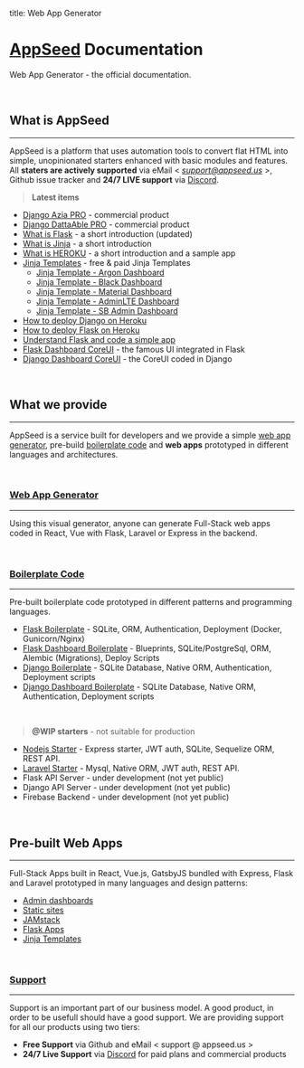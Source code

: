 
title: Web App Generator

# [AppSeed](https://appseed.us/) Documentation

Web App Generator - the official documentation.

<br />

## What is AppSeed
---

AppSeed is a platform that uses automation tools to convert flat HTML into simple, unopinionated starters enhanced with basic modules and features. 
All **staters are actively supported** via eMail < *support@appseed.us* >, Github issue tracker and **24/7 LIVE support** via [Discord](https://discord.gg/fZC6hup).

> **Latest items**

- [Django Azia PRO](/admin-dashboards/django-dashboard-azia-pro/) - commercial product 
- [Django DattaAble PRO](/admin-dashboards/django-dashboard-dattaable-pro/) - commercial product 
- [What is Flask](/what-is/flask/) - a short introduction (updated)
- [What is Jinja](/what-is/jinja/) - a short introduction 
- [What is HEROKU](/what-is/heroku/) - a short introduction and a sample app 
- [Jinja Templates](/jinja-template/) - free & paid Jinja Templates
    - [Jinja Template - Argon Dashboard](/jinja-template/jinja-template-argon-dashboard/)
    - [Jinja Template - Black Dashboard](/jinja-template/jinja-template-black-dashboard/)    
    - [Jinja Template - Material Dashboard](/jinja-template/jinja-template-material-dashboard/)    
    - [Jinja Template - AdminLTE Dashboard](/jinja-template/jinja-template-adminlte-dashboard/)  
    - [Jinja Template - SB Admin Dashboard](/jinja-template/jinja-template-sb-admin-dashboard/)  
- [How to deploy Django on Heroku](/how-to/django-deploy-on-heroku/)
- [How to deploy Flask on Heroku](/how-to/flask-deploy-on-heroku/)
- [Understand Flask and code a simple app](/tutorials/flask-understand-flask-code-simple-app/)
- [Flask Dashboard CoreUI](/admin-dashboards/flask-dashboard-coreui/) - the famous UI integrated in Flask
- [Django Dashboard CoreUI](/admin-dashboards/flask-dashboard-coreui/) - the CoreUI coded in Django


<br />

## What we provide
---

AppSeed is a service built for developers and we provide a simple [web app generator](/app-generator/), pre-build [boilerplate code](/boilerplate-code/) and **web apps** prototyped in different languages and architectures.


<br />

### [Web App Generator](/app-generator/)
---

Using this visual generator, anyone can generate Full-Stack web apps coded in React, Vue with Flask, Laravel or Express in the backend.

<br />

### [Boilerplate Code](/boilerplate-code/)

---

Pre-built boilerplate code prototyped in different patterns and programming languages.

- [Flask Boilerplate](/boilerplate-code/flask/) - SQLite, ORM, Authentication, Deployment (Docker, Gunicorn/Nginx)
- [Flask Dashboard Boilerplate](/boilerplate-code/flask-dashboard/) - Blueprints, SQLite/PostgreSql, ORM, Alembic (Migrations), Deploy Scripts
- [Django Boilerplate](/boilerplate-code/django/) - SQLite Database, Native ORM, Authentication, Deployment scripts
- [Django Dashboard Boilerplate](/boilerplate-code/django-dashboard/) - SQLite Database, Native ORM, Authentication, Deployment scripts

<br />

> **@WIP starters** - not suitable for production

- [Nodejs Starter](https://github.com/app-generator/nodejs-starter) - Express starter, JWT auth, SQLite, Sequelize ORM, REST API.
- [Laravel Starter](https://github.com/app-generator/laravel-boilerplate) - Mysql, Native ORM, JWT auth, REST API.
- Flask API Server - under development (not yet public)
- Django API Server - under development (not yet public)
- Firebase Backend - under development (not yet public)

<br />

## Pre-built Web Apps

---

Full-Stack Apps built in React, Vue.js, GatsbyJS bundled with Express, Flask and Laravel prototyped in many languages and design patterns: 

- [Admin dashboards](/admin-dashboards/)
- [Static sites](/static-site/)
- [JAMstack](/apps/jamstack/)
- [Flask Apps](/apps/flask-apps/)
- [Jinja Templates](/jinja-template/)

<br />

### [Support](https://appseed.us/support)

---

Support is an important part of our business model. A good product, in order to be usefull should have a good support. We are providing support for all our products using two tiers:

- **Free Support** via Github and eMail < support @ appseed.us >
- **24/7 Live Support** via [Discord](https://discord.gg/fZC6hup) for paid plans and commercial products
